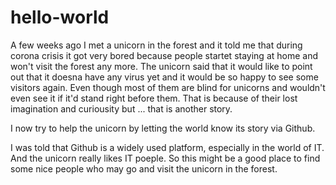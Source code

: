 # hello-world

A few weeks ago I met a unicorn in the forest and it told me that during corona crisis it got very bored because people startet staying at home and won't visit the forest any more. The unicorn said that it would like to point out that it doesna have any virus yet and it would be so happy to see some visitors again. Even though most of them are blind for unicorns and wouldn't even see it if it'd stand right before them. That is because of their lost imagination and curiousity but ... that is another story. 

I now try to help the unicorn by letting the world know its story via Github. 

I was told that Github is a widely used platform, especially in the world of IT. And the unicorn really likes IT poeple. So this might be a good place to find some nice people who may go and visit the unicorn in the forest. 

